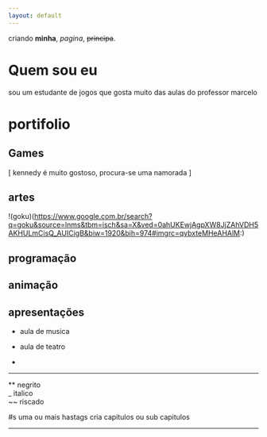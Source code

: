 ```yaml
---
layout: default
---
```


criando  **minha**, _pagina_,  ~~principa~~.
# Quem sou eu

sou um estudante de jogos que gosta muito das aulas do professor marcelo

# portifolio

## Games

[ kennedy é muito gostoso, procura-se uma namorada ] 

## artes

!(goku)(https://www.google.com.br/search?q=goku&source=lnms&tbm=isch&sa=X&ved=0ahUKEwjAgpXW8JjZAhVDH5AKHULmCisQ_AUICigB&biw=1920&bih=974#imgrc=qybxteMHeAHAlM:)

## programação

## animação

## apresentações

* aula de musica

* aula de teatro

* 


* * *

** negrito    
_ italico    
~~ riscado    

#s uma ou mais  hastags cria capítulos ou sub capitulos

* * *

